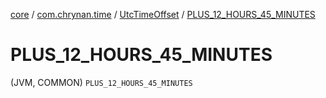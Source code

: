 [core](../../index.md) / [com.chrynan.time](../index.md) / [UtcTimeOffset](index.md) / [PLUS_12_HOURS_45_MINUTES](./-p-l-u-s_12_-h-o-u-r-s_45_-m-i-n-u-t-e-s.md)

# PLUS_12_HOURS_45_MINUTES

(JVM, COMMON) `PLUS_12_HOURS_45_MINUTES`